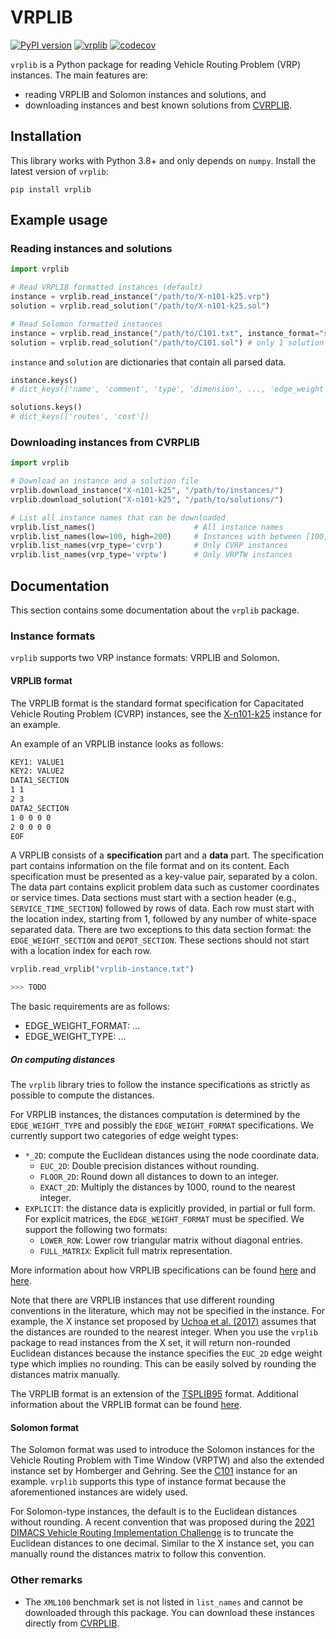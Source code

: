 # VRPLIB
[![PyPI version](https://badge.fury.io/py/vrplib.svg)](https://badge.fury.io/py/vrplib)
[![vrplib](https://github.com/leonlan/vrplib/actions/workflows/vrplib.yaml/badge.svg)](https://github.com/leonlan/vrplib/actions/workflows/vrplib.yaml)
[![codecov](https://codecov.io/gh/leonlan/VRPLIB/branch/master/graph/badge.svg?token=X0X66LBNZ7)](https://codecov.io/gh/leonlan/VRPLIB)

`vrplib` is a Python package for reading Vehicle Routing Problem (VRP) instances. The main features are:
- reading VRPLIB and Solomon instances and solutions, and
- downloading instances and best known solutions from [CVRPLIB](http://vrp.atd-lab.inf.puc-rio.br/index.php/en/).

## Installation
This library works with Python 3.8+ and only depends on `numpy`. Install the latest version of `vrplib`:

```shell
pip install vrplib
```

## Example usage
### Reading instances and solutions
```python
import vrplib

# Read VRPLIB formatted instances (default)
instance = vrplib.read_instance("/path/to/X-n101-k25.vrp")
solution = vrplib.read_solution("/path/to/X-n101-k25.sol")

# Read Solomon formatted instances
instance = vrplib.read_instance("/path/to/C101.txt", instance_format="solomon")
solution = vrplib.read_solution("/path/to/C101.sol") # only 1 solution format
```

`instance` and `solution` are dictionaries that contain all parsed data. 
``` python
instance.keys()
# dict_keys(['name', 'comment', 'type', 'dimension', ..., 'edge_weight'])

solutions.keys()
# dict_keys(['routes', 'cost'])
```


### Downloading instances from CVRPLIB 
``` python
import vrplib

# Download an instance and a solution file
vrplib.download_instance("X-n101-k25", "/path/to/instances/")
vrplib.download_solution("X-n101-k25", "/path/to/solutions/")

# List all instance names that can be downloaded 
vrplib.list_names()                      # All instance names
vrplib.list_names(low=100, high=200)     # Instances with between [100, 200] customers
vrplib.list_names(vrp_type='cvrp')       # Only CVRP instances
vrplib.list_names(vrp_type='vrptw')      # Only VRPTW instances
```


## Documentation
This section contains some documentation about the `vrplib` package.

### Instance formats
`vrplib` supports two VRP instance formats: VRPLIB and Solomon. 

#### VRPLIB format
The VRPLIB format is the standard format specification for Capacitated Vehicle Routing Problem (CVRP) instances, see the [X-n101-k25](http://vrp.atd-lab.inf.puc-rio.br/media/com_vrp/instances/X/X-n101-k25.vrp) instance for an example. 

An example of an VRPLIB instance looks as follows:
``` bash
KEY1: VALUE1
KEY2: VALUE2
DATA1_SECTION
1 1
2 3
DATA2_SECTION
1 0 0 0 0
2 0 0 0 0
EOF
```

A VRPLIB consists of a **specification** part and a **data** part. 
The specification part contains information on the file format and on its content. 
Each specification must be presented as a key-value pair, separated by a colon. 
The data part contains explicit problem data such as customer coordinates or service times.
Data sections must start with a section header (e.g., `SERVICE_TIME_SECTION`) followed by rows of data. 
Each row must start with the location index, starting from 1, followed by any number of white-space separated data.
There are two exceptions to this data section format: the `EDGE_WEIGHT_SECTION` and `DEPOT_SECTION`. These sections should not start with a location index for each row.

``` python
vrplib.read_vrplib("vrplib-instance.txt")

>>> TODO
```

The basic requirements are as follows:
- EDGE_WEIGHT_FORMAT: ...
- EDGE_WEIGHT_TYPE: ...

##### On computing distances 
The `vrplib` library tries to follow the instance specifications as strictly as possible to compute the distances. 

For VRPLIB instances, the distances computation is determined by the `EDGE_WEIGHT_TYPE` and possibly the `EDGE_WEIGHT_FORMAT` specifications. We currently support two categories of edge weight types:
- `*_2D`: compute the Euclidean distances using the node coordinate data.
    - `EUC_2D`: Double precision distances without rounding.
    - `FLOOR_2D`: Round down all distances to down to an integer.
    - `EXACT_2D`: Multiply the distances by 1000, round to the nearest integer.
- `EXPLICIT`: the distance data is explicitly provided, in partial or full form. For explicit matrices, the `EDGE_WEIGHT_FORMAT` must be specified. We support the following two formats:
  - `LOWER_ROW`: Lower row triangular matrix without diagonal entries.  
  - `FULL_MATRIX`: Explicit full matrix representation.
  
More information about how VRPLIB specifications can be found [here](  http://comopt.ifi.uni-heidelberg.de/software/TSPLIB95/tsp95.pdf) and [here]( http://webhotel4.ruc.dk/~keld/research/LKH-3/LKH-3_REPORT.pdf).

Note that there are VRPLIB instances that use different rounding conventions in the literature, which may not be specified in the instance. For example, the X instance set proposed by [Uchoa et al. (2017)](http://vrp.atd-lab.inf.puc-rio.br/index.php/en/new-instances) assumes that the distances are rounded to the nearest integer. 
When you use the `vrplib` package to read instances from the X set, it will return non-rounded Euclidean distances because the instance specifies the `EUC_2D` edge weight type which implies no rounding. 
This can be easily solved by rounding the distances matrix manually.

The VRPLIB format is an extension of the [TSPLIB95](http://comopt.ifi.uni-heidelberg.de/software/TSPLIB95/tsp95.pdf) format. 
Additional information about the VRPLIB format can be found [here]( http://webhotel4.ruc.dk/~keld/research/LKH-3/LKH-3_REPORT.pdf).

#### Solomon format
The Solomon format was used to introduce the Solomon instances for the Vehicle Routing Problem with Time Window (VRPTW) and also the extended instance set by Homberger and Gehring. See the [C101](http://vrp.atd-lab.inf.puc-rio.br/media/com_vrp/instances/Solomon/C101.txt) instance for an example. 
`vrplib` supports this type of instance format because the aforementioned instances are widely used.

For Solomon-type instances, the default is to the Euclidean distances without rounding. 
A recent convention that was proposed during the [2021 DIMACS Vehicle Routing Implementation Challenge](http://dimacs.rutgers.edu/programs/challenge/vrp/vrptw/) is to truncate the Euclidean distances to one decimal. 
Similar to the X instance set, you can manually round the distances matrix to follow this convention.

### Other remarks
- The `XML100` benchmark set is not listed in `list_names` and cannot be downloaded through this package. You can download these instances directly from [CVRPLIB](http://vrp.atd-lab.inf.puc-rio.br/index.php/en/).

    
